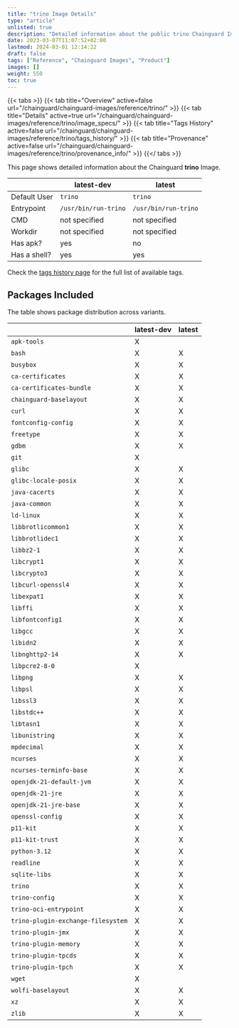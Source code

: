 ```yaml
---
title: "trino Image Details"
type: "article"
unlisted: true
description: "Detailed information about the public trino Chainguard Image."
date: 2023-03-07T11:07:52+02:00
lastmod: 2024-03-01 12:14:22
draft: false
tags: ["Reference", "Chainguard Images", "Product"]
images: []
weight: 550
toc: true
---
```


{{< tabs >}}
{{< tab title="Overview" active=false url="/chainguard/chainguard-images/reference/trino/" >}}
{{< tab title="Details" active=true url="/chainguard/chainguard-images/reference/trino/image_specs/" >}}
{{< tab title="Tags History" active=false url="/chainguard/chainguard-images/reference/trino/tags_history/" >}}
{{< tab title="Provenance" active=false url="/chainguard/chainguard-images/reference/trino/provenance_info/" >}}
{{</ tabs >}}

This page shows detailed information about the Chainguard **trino** Image.

|              | latest-dev           | latest               |
|--------------|----------------------|----------------------|
| Default User | `trino`              | `trino`              |
| Entrypoint   | `/usr/bin/run-trino` | `/usr/bin/run-trino` |
| CMD          | not specified        | not specified        |
| Workdir      | not specified        | not specified        |
| Has apk?     | yes                  | no                   |
| Has a shell? | yes                  | yes                  |

Check the [tags history page](/chainguard/chainguard-images/reference/trino/tags_history/) for the full list of available tags.

## Packages Included
The table shows package distribution across variants.

|                                    | latest-dev | latest |
|------------------------------------|------------|--------|
| `apk-tools`                        | X          |        |
| `bash`                             | X          | X      |
| `busybox`                          | X          | X      |
| `ca-certificates`                  | X          | X      |
| `ca-certificates-bundle`           | X          | X      |
| `chainguard-baselayout`            | X          | X      |
| `curl`                             | X          | X      |
| `fontconfig-config`                | X          | X      |
| `freetype`                         | X          | X      |
| `gdbm`                             | X          | X      |
| `git`                              | X          |        |
| `glibc`                            | X          | X      |
| `glibc-locale-posix`               | X          | X      |
| `java-cacerts`                     | X          | X      |
| `java-common`                      | X          | X      |
| `ld-linux`                         | X          | X      |
| `libbrotlicommon1`                 | X          | X      |
| `libbrotlidec1`                    | X          | X      |
| `libbz2-1`                         | X          | X      |
| `libcrypt1`                        | X          | X      |
| `libcrypto3`                       | X          | X      |
| `libcurl-openssl4`                 | X          | X      |
| `libexpat1`                        | X          | X      |
| `libffi`                           | X          | X      |
| `libfontconfig1`                   | X          | X      |
| `libgcc`                           | X          | X      |
| `libidn2`                          | X          | X      |
| `libnghttp2-14`                    | X          | X      |
| `libpcre2-8-0`                     | X          |        |
| `libpng`                           | X          | X      |
| `libpsl`                           | X          | X      |
| `libssl3`                          | X          | X      |
| `libstdc++`                        | X          | X      |
| `libtasn1`                         | X          | X      |
| `libunistring`                     | X          | X      |
| `mpdecimal`                        | X          | X      |
| `ncurses`                          | X          | X      |
| `ncurses-terminfo-base`            | X          | X      |
| `openjdk-21-default-jvm`           | X          | X      |
| `openjdk-21-jre`                   | X          | X      |
| `openjdk-21-jre-base`              | X          | X      |
| `openssl-config`                   | X          | X      |
| `p11-kit`                          | X          | X      |
| `p11-kit-trust`                    | X          | X      |
| `python-3.12`                      | X          | X      |
| `readline`                         | X          | X      |
| `sqlite-libs`                      | X          | X      |
| `trino`                            | X          | X      |
| `trino-config`                     | X          | X      |
| `trino-oci-entrypoint`             | X          | X      |
| `trino-plugin-exchange-filesystem` | X          | X      |
| `trino-plugin-jmx`                 | X          | X      |
| `trino-plugin-memory`              | X          | X      |
| `trino-plugin-tpcds`               | X          | X      |
| `trino-plugin-tpch`                | X          | X      |
| `wget`                             | X          |        |
| `wolfi-baselayout`                 | X          | X      |
| `xz`                               | X          | X      |
| `zlib`                             | X          | X      |

